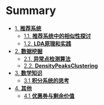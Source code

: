 # Summary

* [1. **推荐系统**]()
  * [1.1. **推荐系统中的相似性探讨**](rec-sys/推荐系统中的相似性探讨.md)
  * [1.2. **LDA原理和实践**](NLP/LDA原理和实践.md)
* [2. **数据挖掘**]()
  * [2.1. **异常点检测算法**](dm/异常点检测算法.md)
  * [2.2. **DensityPeaksClustering**](dm/DensityPeaksClustering.md)
* [3. **数学知识**]()
  * [3.1 **积分系统的思考**](math/积分系统的思考.md)
* [4. **其他**]()
  * [4.1 **优惠券与剩余价值**](econ/优惠券与剩余价值.md)
